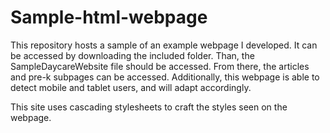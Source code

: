 # Sample-html-webpage

This repository hosts a sample of an example webpage I developed. It can be accessed by downloading the included folder. Than, the SampleDaycareWebsite file should be accessed.
From there, the articles and pre-k subpages can be accessed. Additionally, this webpage is able to detect mobile and tablet users, and will adapt accordingly.

This site uses cascading stylesheets to craft the styles seen on the webpage.
